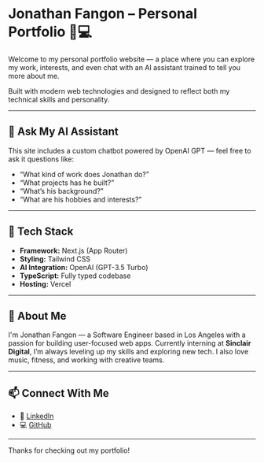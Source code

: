 # Jonathan Fangon – Personal Portfolio 🧠💻

Welcome to my personal portfolio website — a place where you can explore my work, interests, and even chat with an AI assistant trained to tell you more about me.

Built with modern web technologies and designed to reflect both my technical skills and personality.

---

## 🧠 Ask My AI Assistant

This site includes a custom chatbot powered by OpenAI GPT — feel free to ask it questions like:

- “What kind of work does Jonathan do?”
- “What projects has he built?”
- “What’s his background?”
- “What are his hobbies and interests?”

---

## 🔧 Tech Stack

- **Framework:** Next.js (App Router)
- **Styling:** Tailwind CSS
- **AI Integration:** OpenAI (GPT-3.5 Turbo)
- **TypeScript:** Fully typed codebase
- **Hosting:** Vercel

---

## 🧍 About Me

I'm Jonathan Fangon — a Software Engineer based in Los Angeles with a passion for building user-focused web apps. Currently interning at **Sinclair Digital**, I’m always leveling up my skills and exploring new tech. I also love music, fitness, and working with creative teams.

---

## 📫 Connect With Me

- 🔗 [LinkedIn](https://www.linkedin.com/in/jonathanfangon/)
- 💻 [GitHub](https://github.com/jonathanfangon/)

---

Thanks for checking out my portfolio!
